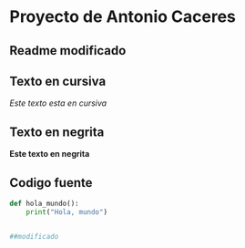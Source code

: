 # Proyecto de Antonio Caceres

## Readme modificado

## Texto en cursiva

*Este texto esta en cursiva*

## Texto en negrita

**Este texto en negrita**

## Codigo fuente

```python
def hola_mundo():
    print("Hola, mundo")


##modificado
